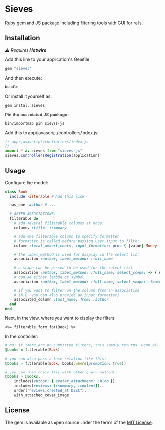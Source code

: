 # Sieves

Ruby gem and JS package including filtering tools with GUI for rails.

## Installation

_⚠️ Requires **Hotwire**_

Add this line to your application's Gemfile:

```ruby
gem "sieves"
```

And then execute:

```bash
bundle
```

Or install it yourself as:

```bash
gem install sieves
```

Pin the associated JS package:

```shell
bin/importmap pin sieves-js
```

Add this to app/javascript/controllers/index.js:

```js
// app/javascript/controllers/index.js
// ...
import * as sieves from "sieves-js"
sieves.controllersRegistration(application)
```

## Usage

Configure the model:

```ruby
class Book
  include Filterable # Add this line

  has_one :author # ...

  # AFTER ASSOCIATIONS:
  filterable do
    # add several filterable columns at once
    columns :title, :summary

    # add one filterable column to specify formatter
    # formatter is called before passing user input to filter
    column :total_amount_cents, input_formatter: proc { |value| Money.from_amount(value).cents }

    # the label_method is used for display in the select list
    association :author, label_method: :full_name

    # a scope can be passed to be used for the select list
    association :author, label_method: :full_name, select_scope: -> { where(featured: true) }
    # can be either lambda or symbol
    association :author, label_method: :full_name, select_scope: :featured_authors

    # if you want to filter on the column from an association
    # (N.B: you can also provide an input_formatter)
    associated_column :last_name, from: :author
  end
end
```

Next, in the view, where you want to display the filters:

```erb
<%= filterable_form_for(Book) %>
```

In the controller:

```ruby
# NB: if there are no submitted filters, this simply returns `Book.all`
@books = filterable(Book)

# you can also pass a base relation like this:
@books = fitlerable(Book, books.where(promotion: true))

# you can then chain this with other query methods:
@books = @books.
    includes(author: { avatar_attachment: :blob }).
    includes(reviews: [:summary, :content]).
    order("reviews.created_at DESC").
    with_attached_cover_image
```

## License
The gem is available as open source under the terms of the [MIT License](https://opensource.org/licenses/MIT).
